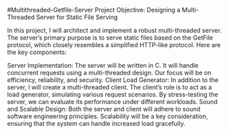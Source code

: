 #Multithreaded-Getfile-Server
Project Objective: Designing a Multi-Threaded Server for Static File Serving

In this project, I will architect and implement a robust multi-threaded server. The server’s primary purpose is to serve static files based on the GetFile protocol, which closely resembles a simplified HTTP-like protocol. Here are the key components:

Server Implementation:
The server will be written in C.
It will handle concurrent requests using a multi-threaded design.
Our focus will be on efficiency, reliability, and security.
Client Load Generator:
In addition to the server, I will create a multi-threaded client.
The client’s role is to act as a load generator, simulating various request scenarios.
By stress-testing the server, we can evaluate its performance under different workloads.
Sound and Scalable Design:
Both the server and client will adhere to sound software engineering principles.
Scalability will be a key consideration, ensuring that the system can handle increased load gracefully.
